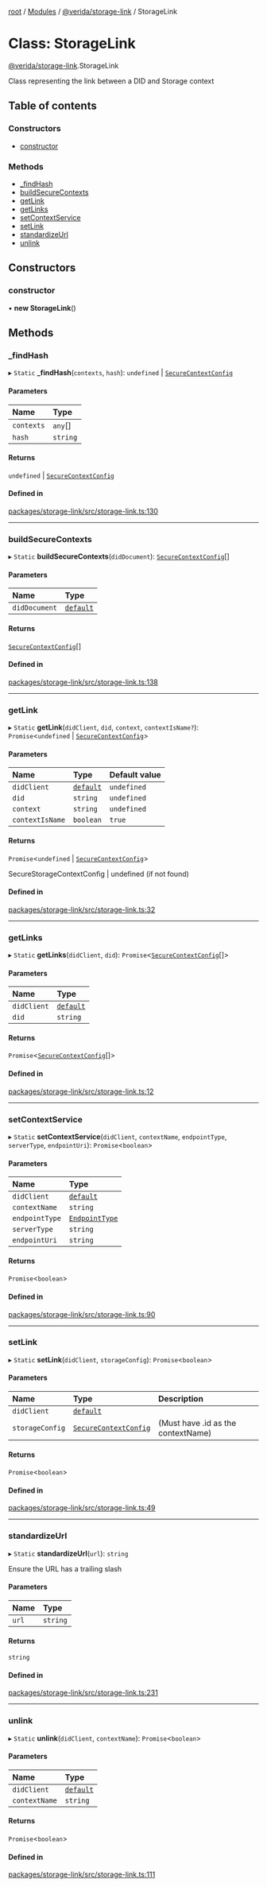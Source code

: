 [root](../README.md) / [Modules](../modules.md) / [@verida/storage-link](../modules/verida_storage_link.md) / StorageLink

# Class: StorageLink

[@verida/storage-link](../modules/verida_storage_link.md).StorageLink

Class representing the link between a DID and Storage context

## Table of contents

### Constructors

- [constructor](verida_storage_link.StorageLink.md#constructor)

### Methods

- [\_findHash](verida_storage_link.StorageLink.md#_findhash)
- [buildSecureContexts](verida_storage_link.StorageLink.md#buildsecurecontexts)
- [getLink](verida_storage_link.StorageLink.md#getlink)
- [getLinks](verida_storage_link.StorageLink.md#getlinks)
- [setContextService](verida_storage_link.StorageLink.md#setcontextservice)
- [setLink](verida_storage_link.StorageLink.md#setlink)
- [standardizeUrl](verida_storage_link.StorageLink.md#standardizeurl)
- [unlink](verida_storage_link.StorageLink.md#unlink)

## Constructors

### constructor

• **new StorageLink**()

## Methods

### \_findHash

▸ `Static` **_findHash**(`contexts`, `hash`): `undefined` \| [`SecureContextConfig`](../interfaces/verida_storage_link.Interfaces.SecureContextConfig.md)

#### Parameters

| Name | Type |
| :------ | :------ |
| `contexts` | `any`[] |
| `hash` | `string` |

#### Returns

`undefined` \| [`SecureContextConfig`](../interfaces/verida_storage_link.Interfaces.SecureContextConfig.md)

#### Defined in

[packages/storage-link/src/storage-link.ts:130](https://github.com/verida/verida-js/blob/c03b336/packages/storage-link/src/storage-link.ts#L130)

___

### buildSecureContexts

▸ `Static` **buildSecureContexts**(`didDocument`): [`SecureContextConfig`](../interfaces/verida_storage_link.Interfaces.SecureContextConfig.md)[]

#### Parameters

| Name | Type |
| :------ | :------ |
| `didDocument` | [`default`](verida_storage_link._internal_.default-1.md) |

#### Returns

[`SecureContextConfig`](../interfaces/verida_storage_link.Interfaces.SecureContextConfig.md)[]

#### Defined in

[packages/storage-link/src/storage-link.ts:138](https://github.com/verida/verida-js/blob/c03b336/packages/storage-link/src/storage-link.ts#L138)

___

### getLink

▸ `Static` **getLink**(`didClient`, `did`, `context`, `contextIsName?`): `Promise`<`undefined` \| [`SecureContextConfig`](../interfaces/verida_storage_link.Interfaces.SecureContextConfig.md)\>

#### Parameters

| Name | Type | Default value |
| :------ | :------ | :------ |
| `didClient` | [`default`](verida_storage_link._internal_.default.md) | `undefined` |
| `did` | `string` | `undefined` |
| `context` | `string` | `undefined` |
| `contextIsName` | `boolean` | `true` |

#### Returns

`Promise`<`undefined` \| [`SecureContextConfig`](../interfaces/verida_storage_link.Interfaces.SecureContextConfig.md)\>

SecureStorageContextConfig | undefined (if not found)

#### Defined in

[packages/storage-link/src/storage-link.ts:32](https://github.com/verida/verida-js/blob/c03b336/packages/storage-link/src/storage-link.ts#L32)

___

### getLinks

▸ `Static` **getLinks**(`didClient`, `did`): `Promise`<[`SecureContextConfig`](../interfaces/verida_storage_link.Interfaces.SecureContextConfig.md)[]\>

#### Parameters

| Name | Type |
| :------ | :------ |
| `didClient` | [`default`](verida_storage_link._internal_.default.md) |
| `did` | `string` |

#### Returns

`Promise`<[`SecureContextConfig`](../interfaces/verida_storage_link.Interfaces.SecureContextConfig.md)[]\>

#### Defined in

[packages/storage-link/src/storage-link.ts:12](https://github.com/verida/verida-js/blob/c03b336/packages/storage-link/src/storage-link.ts#L12)

___

### setContextService

▸ `Static` **setContextService**(`didClient`, `contextName`, `endpointType`, `serverType`, `endpointUri`): `Promise`<`boolean`\>

#### Parameters

| Name | Type |
| :------ | :------ |
| `didClient` | [`default`](verida_storage_link._internal_.default.md) |
| `contextName` | `string` |
| `endpointType` | [`EndpointType`](../enums/verida_storage_link._internal_.EndpointType.md) |
| `serverType` | `string` |
| `endpointUri` | `string` |

#### Returns

`Promise`<`boolean`\>

#### Defined in

[packages/storage-link/src/storage-link.ts:90](https://github.com/verida/verida-js/blob/c03b336/packages/storage-link/src/storage-link.ts#L90)

___

### setLink

▸ `Static` **setLink**(`didClient`, `storageConfig`): `Promise`<`boolean`\>

#### Parameters

| Name | Type | Description |
| :------ | :------ | :------ |
| `didClient` | [`default`](verida_storage_link._internal_.default.md) |  |
| `storageConfig` | [`SecureContextConfig`](../interfaces/verida_storage_link.Interfaces.SecureContextConfig.md) | (Must have .id as the contextName) |

#### Returns

`Promise`<`boolean`\>

#### Defined in

[packages/storage-link/src/storage-link.ts:49](https://github.com/verida/verida-js/blob/c03b336/packages/storage-link/src/storage-link.ts#L49)

___

### standardizeUrl

▸ `Static` **standardizeUrl**(`url`): `string`

Ensure the URL has a trailing slash

#### Parameters

| Name | Type |
| :------ | :------ |
| `url` | `string` |

#### Returns

`string`

#### Defined in

[packages/storage-link/src/storage-link.ts:231](https://github.com/verida/verida-js/blob/c03b336/packages/storage-link/src/storage-link.ts#L231)

___

### unlink

▸ `Static` **unlink**(`didClient`, `contextName`): `Promise`<`boolean`\>

#### Parameters

| Name | Type |
| :------ | :------ |
| `didClient` | [`default`](verida_storage_link._internal_.default.md) |
| `contextName` | `string` |

#### Returns

`Promise`<`boolean`\>

#### Defined in

[packages/storage-link/src/storage-link.ts:111](https://github.com/verida/verida-js/blob/c03b336/packages/storage-link/src/storage-link.ts#L111)
